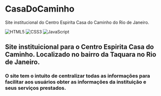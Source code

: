 # CasaDoCaminho
Site institucional do Centro Espiríta Casa do Caminho do Rio de Janeiro.

![HTML5](https://img.shields.io/badge/HTML5-E34F26?style=for-the-badge&logo=html5&logoColor=white) 
![CSS3](https://img.shields.io/badge/CSS3-1572B6?style=for-the-badge&logo=css3&logoColor=white) 
![JavaScript](https://img.shields.io/badge/JavaScript-F7DF1E?style=for-the-badge&logo=JavaScript&logoColor=white)

## Site instituicional para o Centro Espirita Casa do Caminho. Localizado no bairro da Taquara no Rio de Janeiro.

### O site tem o intuito de centralizar todas as informações para facilitar aos usuários obter as informações da instituição e seus serviços prestados.